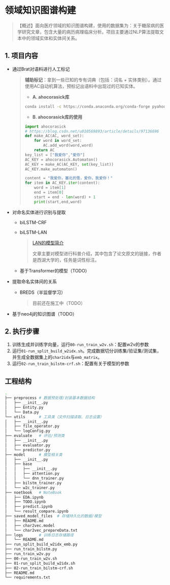 # 领域知识图谱构建

> 【概述】面向医疗领域的知识图谱构建，使用的数据集为：关于糖尿病的医学研究文章，包含大量的病历病理临床分析。项目主要通过NLP算法提取文本中的领域实体和实体间关系。

## 1. 项目内容

- 通过Brat对语料进行人工标记

  > **辅助标记**：拿到一些已知的专有词典（包括：词名 + 实体类别）。通过使用AC自动机算法，预标记出语料中出现过的已知实体。
  >
  > - **A. ahocorasick库**
  >
  > ```bash
  > conda install -c https://conda.anaconda.org/conda-forge pyahocorasick
  > ```
  >
  > - **B. ahocorasick库的使用**
  >
  > ```python
  > import ahocorasick
  > # https://blog.csdn.net/u010569893/article/details/97136696
  > def make_AC(AC, word_set):
  >     for word in word_set:
  >         AC.add_word(word,word)
  >     return AC
  > key_list = ["我爱你","爱你"]
  > AC_KEY = ahocorasick.Automaton()
  > AC_KEY = make_AC(AC_KEY, set(key_list))
  > AC_KEY.make_automaton()
  > 
  > content = "我爱你，塞北的雪，爱你，我爱你！"
  > for item in AC_KEY.iter(content):
  >     word = item[1]
  >     end = item[0]
  >     start = end - len(word) + 1
  >     print(start,end,word)
  > ```

- 对命名实体进行识别与提取
  
  - biLSTM-CRF
  
  - biLSTM-LAN
  
    > [LAN的模型简介](http://www.dataguru.cn/article-15211-1.html)
    >
    > 文章主要对模型进行科普介绍，其中包含了论文原文的链接，作者是西湖大学的，任务是词性标注。
  
  - 基于Transformer的模型（TODO）
  
- 提取命名实体间的关系
  
  - BREDS（半监督学习）
  
    > 目前还在施工中（TODO）
  
- 基于neo4j的知识图谱（TODO）

## 2. 执行步骤

1. 训练生成并训练字向量，运行`00-run_train_w2v.sh`：配置w2v的参数
2. 运行`01-run_split_build_w2idx.sh`。完成数据切分训练集/验证集/测试集，并生成全数据集上的`char2idx`与`emb_matrix`。
3. 运行`02-run_train_bilstm-crf.sh`：配置有关于模型的参数

## 工程结构

```bash
.
├── preprocess # 数据预处理/封装基本数据结构
│   ├── __init__.py
│   ├── Entity.py
│   └── Data.py
└── utils      # 工具类（文件扫描读取、日志设置）
│   ├── __init__.py
│   ├── file_operator.py
│   └── logConfig.py
├── evaluate   # 评估/预测类
│   ├── __init__.py
│   ├── evaluator.py
│   └── predictor.py
├── model      # 模型相关类
│   ├── __init__.py
│   ├── base
│   │   ├── __init__.py
│   │   ├── attention.py
│   │   └── dnn_trainer.py
│   ├── bilstm_trainer.py
│   └── w2c_trainer.py
├── noetbook   # NoteBook
│   ├── EDA.ipynb
│   ├── TODO.ipynb
│   ├── predict.ipynb
│   └── result_compare.ipynb
├── saved_model_files  # 存储持久化的数据/模型
│   ├── README.md
│   ├── char2vec.model
│   └── char2vec_prepareData.txt
├── logs       # 训练日志存储路径
│   └── README.md
├── run_split_build_w2idx_emb.py
├── run_train_bilstm.py
├── run_train_w2v.py
├── 00-run_train_w2v.sh
├── 01-run_split_build_w2idx.sh
├── 02-run_train_bilstm-crf.sh
├── README.md
└── requirements.txt
```

